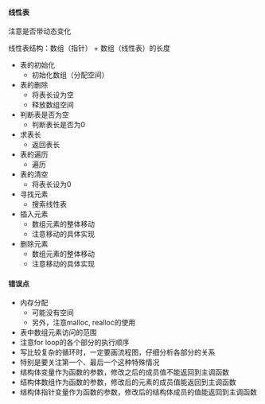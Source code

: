 #### 线性表

注意是否带动态变化

线性表结构：数组（指针） + 数组（线性表）的长度

- 表的初始化
    - 初始化数组（分配空间）
- 表的删除
    - 将表长设为空
    - 释放数组空间
- 判断表是否为空
    - 判断表长是否为0
- 求表长
    - 返回表长
- 表的遍历
    - 遍历
- 表的清空
    - 将表长设为0
- 寻找元素
    - 搜索线性表
- 插入元素
    - 数组元素的整体移动
    - 注意移动的具体实现
- 删除元素
    - 数组元素的整体移动
    - 注意移动的具体实现


#### 错误点

- 内存分配
    - 可能没有空间
    - 另外，注意malloc, realloc的使用
- 表中数组元素访问的范围
- 注意for loop的各个部分的执行顺序
- 写比较复杂的循环时，一定要画流程图，仔细分析各部分的关系
- 特别是要关注第一个、最后一个这种特殊情况
- 结构体变量作为函数的参数，修改之后的成员值不能返回到主调函数
- 结构体数组作为函数的参数，修改后的元素的成员值能返回到主调函数
- 结构体指针变量作为函数的参数，修改后的结构体成员的值能返回到主调函数
